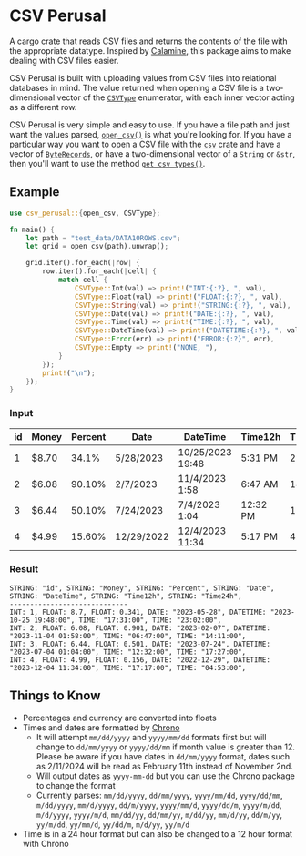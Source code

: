 # CSV Perusal

A cargo crate that reads CSV files and returns the contents of the file with the appropriate datatype. Inspired by [Calamine](https://github.com/tafia/calamine/tree/master), this package aims to make dealing with CSV files easier. 

CSV Perusal is built with uploading values from CSV files into relational databases in mind. The value returned when opening a CSV file is a two-dimensional vector of the [`CSVType`](https://docs.rs/csv_perusal/0.8.1/csv_perusal/enum.CSVType.html) enumerator, with each inner vector acting as a different row.

CSV Perusal is very simple and easy to use. If you have a file path and just want the values parsed, [`open_csv()`](https://docs.rs/csv_perusal/0.8.1/csv_perusal/fn.open_csv.html) is what you're looking for. If you have a particular way you want to open a CSV file with the [`csv`](https://docs.rs/csv/latest/csv/) crate and have a vector of [`ByteRecords`](https://docs.rs/csv/latest/csv/struct.ByteRecord.html), or have a two-dimensional vector of a `String` or `&str`, then you'll want to use the method [`get_csv_types()`](https://docs.rs/csv_perusal/0.8.1/csv_perusal/trait.ParseSeparatedValues.html#tymethod.get_csv_types).

## Example

```rust
use csv_perusal::{open_csv, CSVType};

fn main() {
    let path = "test_data/DATA10ROWS.csv";
    let grid = open_csv(path).unwrap();

    grid.iter().for_each(|row| {
        row.iter().for_each(|cell| {
            match cell {
                CSVType::Int(val) => print!("INT:{:?}, ", val),
                CSVType::Float(val) => print!("FLOAT:{:?}, ", val),
                CSVType::String(val) => print!("STRING:{:?}, ", val),
                CSVType::Date(val) => print!("DATE:{:?}, ", val),
                CSVType::Time(val) => print!("TIME:{:?}, ", val),
                CSVType::DateTime(val) => print!("DATETIME:{:?}, ", val),
                CSVType::Error(err) => print!("ERROR:{:?}", err),
                CSVType::Empty => print!("NONE, "),
            }
        });
        print!("\n");
    });
}
```

### Input

| id | Money | Percent | Date | DateTime | Time12h | Time24h |
| ----- | ----- | ----- | ----- | ----- | ----- | ----- |
| 1	| $8.70 | 34.1% | 5/28/2023 | 10/25/2023 19:48 | 5:31 PM | 23:02 |
| 2 | $6.08 | 90.10% | 2/7/2023 | 11/4/2023 1:58 | 6:47 AM | 14:11 |
| 3 | $6.44  | 50.10% | 7/24/2023 | 7/4/2023 1:04 | 12:32 PM | 17:27 |
| 4 | $4.99  | 15.60% | 12/29/2022 | 12/4/2023 11:34 | 5:17 PM | 4:53 |

### Result

```
STRING: "id", STRING: "Money", STRING: "Percent", STRING: "Date", STRING: "DateTime", STRING: "Time12h", STRING: "Time24h",
-----------------------------
INT: 1, FLOAT: 8.7, FLOAT: 0.341, DATE: "2023-05-28", DATETIME: "2023-10-25 19:48:00", TIME: "17:31:00", TIME: "23:02:00",
INT: 2, FLOAT: 6.08, FLOAT: 0.901, DATE: "2023-02-07", DATETIME: "2023-11-04 01:58:00", TIME: "06:47:00", TIME: "14:11:00",
INT: 3, FLOAT: 6.44, FLOAT: 0.501, DATE: "2023-07-24", DATETIME: "2023-07-04 01:04:00", TIME: "12:32:00", TIME: "17:27:00",
INT: 4, FLOAT: 4.99, FLOAT: 0.156, DATE: "2022-12-29", DATETIME: "2023-12-04 11:34:00", TIME: "17:17:00", TIME: "04:53:00",
```


## Things to Know

- Percentages and currency are converted into floats 
- Times and dates are formatted by [Chrono](https://github.com/chronotope/chrono)
    - It will attempt `mm/dd/yyyy` and `yyyy/mm/dd` formats first but will change to `dd/mm/yyyy` or `yyyy/dd/mm` if month value is greater than 12. Please be aware if you have dates in `dd/mm/yyyy` format, dates such as 2/11/2024 will be read as February 11th instead of November 2nd.
    - Will output dates as `yyyy-mm-dd` but you can use the Chrono package to change the format
    - Currently parses: `mm/dd/yyyy`, `dd/mm/yyyy`, `yyyy/mm/dd`, `yyyy/dd/mm`, `m/dd/yyyy`, `mm/d/yyyy`, `dd/m/yyyy`, `yyyy/mm/d`, `yyyy/dd/m`, `yyyy/m/dd`, `m/d/yyyy`, `yyyy/m/d`, `mm/dd/yy`, `dd/mm/yy`, `m/dd/yy`, `mm/d/yy`, `dd/m/yy`, `yy/m/dd`, `yy/mm/d`, `yy/dd/m`, `m/d/yy`, `yy/m/d` 
- Time is in a 24 hour format but can also be changed to a 12 hour format with Chrono